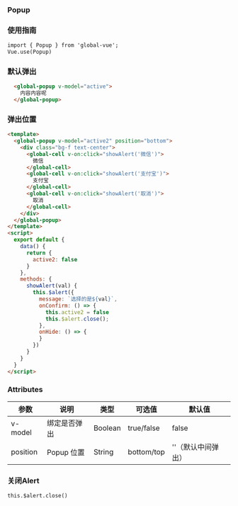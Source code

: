 ### Popup

### 使用指南
```html
import { Popup } from 'global-vue';
Vue.use(Popup)

```
### 默认弹出

```html
  <global-popup v-model="active">
    内容内容呢
  </global-popup>
```
### 弹出位置

```html
<template>
  <global-popup v-model="active2" position="bottom">
    <div class="bg-f text-center">
      <global-cell v-on:click="showAlert('微信')">
        微信
      </global-cell>
      <global-cell v-on:click="showAlert('支付宝')">
        支付宝
      </global-cell>
      <global-cell v-on:click="showAlert('取消')">
        取消
      </global-cell>
    </div>
  </global-popup>
</template>
<script>
  export default {
    data() {
      return {
        active2: false
      }
    },
    methods: {
      showAlert(val) {
        this.$alert({
          message: `选择的是${val}`,
          onConfirm: () => {
            this.active2 = false
            this.$alert.close();
          },
          onHide: () => {
          }
        })
      }
    }
  }
</script>
```
### Attributes

| 参数      | 说明    | 类型      | 可选值       | 默认值   |
|---------- |-------- |---------- |-------------  |-------- |
| v-model  | 绑定是否弹出    | Boolean   | true/false | false |
| position  |  Popup 位置  | String   | bottom/top | ''（默认中间弹出） |

### 关闭Alert
```html
this.$alert.close()

```
